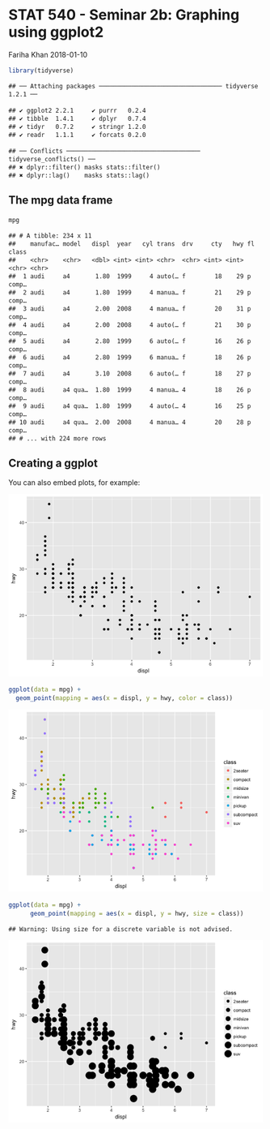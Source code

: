 STAT 540 - Seminar 2b: Graphing using ggplot2
================
Fariha Khan
2018-01-10

``` r
library(tidyverse)
```

    ## ── Attaching packages ────────────────────────────────── tidyverse 1.2.1 ──

    ## ✔ ggplot2 2.2.1     ✔ purrr   0.2.4
    ## ✔ tibble  1.4.1     ✔ dplyr   0.7.4
    ## ✔ tidyr   0.7.2     ✔ stringr 1.2.0
    ## ✔ readr   1.1.1     ✔ forcats 0.2.0

    ## ── Conflicts ───────────────────────────────────── tidyverse_conflicts() ──
    ## ✖ dplyr::filter() masks stats::filter()
    ## ✖ dplyr::lag()    masks stats::lag()

The mpg data frame
------------------

``` r
mpg
```

    ## # A tibble: 234 x 11
    ##    manufac… model   displ  year   cyl trans  drv     cty   hwy fl    class
    ##    <chr>    <chr>   <dbl> <int> <int> <chr>  <chr> <int> <int> <chr> <chr>
    ##  1 audi     a4       1.80  1999     4 auto(… f        18    29 p     comp…
    ##  2 audi     a4       1.80  1999     4 manua… f        21    29 p     comp…
    ##  3 audi     a4       2.00  2008     4 manua… f        20    31 p     comp…
    ##  4 audi     a4       2.00  2008     4 auto(… f        21    30 p     comp…
    ##  5 audi     a4       2.80  1999     6 auto(… f        16    26 p     comp…
    ##  6 audi     a4       2.80  1999     6 manua… f        18    26 p     comp…
    ##  7 audi     a4       3.10  2008     6 auto(… f        18    27 p     comp…
    ##  8 audi     a4 qua…  1.80  1999     4 manua… 4        18    26 p     comp…
    ##  9 audi     a4 qua…  1.80  1999     4 auto(… 4        16    25 p     comp…
    ## 10 audi     a4 qua…  2.00  2008     4 manua… 4        20    28 p     comp…
    ## # ... with 224 more rows

Creating a ggplot
-----------------

You can also embed plots, for example:

![](sem2b_files/figure-markdown_github/pressure-1.png)

``` r
ggplot(data = mpg) + 
  geom_point(mapping = aes(x = displ, y = hwy, color = class))
```

![](sem2b_files/figure-markdown_github/unnamed-chunk-2-1.png)

``` r
ggplot(data = mpg) + 
      geom_point(mapping = aes(x = displ, y = hwy, size = class))
```

    ## Warning: Using size for a discrete variable is not advised.

![](sem2b_files/figure-markdown_github/unnamed-chunk-3-1.png)
